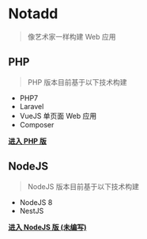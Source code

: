 # Notadd

> 像艺术家一样构建 Web 应用

## PHP

> PHP 版本目前基于以下技术构建

- PHP7
- Laravel
- VueJS 单页面 Web 应用
- Composer

**[进入 PHP 版](/v1/)**


## NodeJS

> NodeJS 版本目前基于以下技术构建

- NodeJS 8
- NestJS

**[进入 NodeJS 版 (未编写)](/v2/)**
